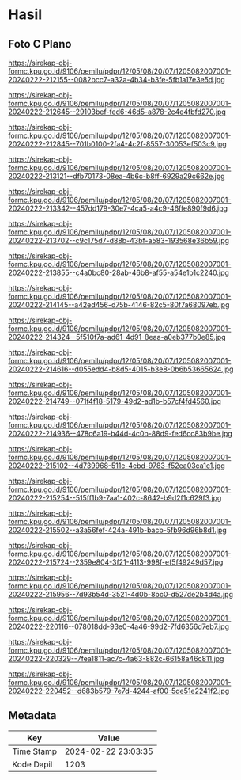 # Hasil

## Foto C Plano

https://sirekap-obj-formc.kpu.go.id/9106/pemilu/pdpr/12/05/08/20/07/1205082007001-20240222-212155--0082bcc7-a32a-4b34-b3fe-5fb1a17e3e5d.jpg

https://sirekap-obj-formc.kpu.go.id/9106/pemilu/pdpr/12/05/08/20/07/1205082007001-20240222-212645--29103bef-fed6-46d5-a878-2c4e4fbfd270.jpg

https://sirekap-obj-formc.kpu.go.id/9106/pemilu/pdpr/12/05/08/20/07/1205082007001-20240222-212845--701b0100-2fa4-4c2f-8557-30053ef503c9.jpg

https://sirekap-obj-formc.kpu.go.id/9106/pemilu/pdpr/12/05/08/20/07/1205082007001-20240222-213121--dfb70173-08ea-4b6c-b8ff-6929a29c662e.jpg

https://sirekap-obj-formc.kpu.go.id/9106/pemilu/pdpr/12/05/08/20/07/1205082007001-20240222-213342--457dd179-30e7-4ca5-a4c9-46ffe890f9d6.jpg

https://sirekap-obj-formc.kpu.go.id/9106/pemilu/pdpr/12/05/08/20/07/1205082007001-20240222-213702--c9c175d7-d88b-43bf-a583-193568e36b59.jpg

https://sirekap-obj-formc.kpu.go.id/9106/pemilu/pdpr/12/05/08/20/07/1205082007001-20240222-213855--c4a0bc80-28ab-46b8-af55-a54e1b1c2240.jpg

https://sirekap-obj-formc.kpu.go.id/9106/pemilu/pdpr/12/05/08/20/07/1205082007001-20240222-214145--a42ed456-d75b-4146-82c5-80f7a68097eb.jpg

https://sirekap-obj-formc.kpu.go.id/9106/pemilu/pdpr/12/05/08/20/07/1205082007001-20240222-214324--5f510f7a-ad61-4d91-8eaa-a0eb377b0e85.jpg

https://sirekap-obj-formc.kpu.go.id/9106/pemilu/pdpr/12/05/08/20/07/1205082007001-20240222-214616--d055edd4-b8d5-4015-b3e8-0b6b53665624.jpg

https://sirekap-obj-formc.kpu.go.id/9106/pemilu/pdpr/12/05/08/20/07/1205082007001-20240222-214749--071f4f18-5179-49d2-ad1b-b57cf4fd4560.jpg

https://sirekap-obj-formc.kpu.go.id/9106/pemilu/pdpr/12/05/08/20/07/1205082007001-20240222-214936--478c6a19-b44d-4c0b-88d9-fed6cc83b9be.jpg

https://sirekap-obj-formc.kpu.go.id/9106/pemilu/pdpr/12/05/08/20/07/1205082007001-20240222-215102--4d739968-511e-4ebd-9783-f52ea03ca1e1.jpg

https://sirekap-obj-formc.kpu.go.id/9106/pemilu/pdpr/12/05/08/20/07/1205082007001-20240222-215254--515ff1b9-7aa1-402c-8642-b9d2f1c629f3.jpg

https://sirekap-obj-formc.kpu.go.id/9106/pemilu/pdpr/12/05/08/20/07/1205082007001-20240222-215502--a3a56fef-424a-491b-bacb-5fb96d96b8d1.jpg

https://sirekap-obj-formc.kpu.go.id/9106/pemilu/pdpr/12/05/08/20/07/1205082007001-20240222-215724--2359e804-3f21-4113-998f-ef5f49249d57.jpg

https://sirekap-obj-formc.kpu.go.id/9106/pemilu/pdpr/12/05/08/20/07/1205082007001-20240222-215956--7d93b54d-3521-4d0b-8bc0-d527de2b4d4a.jpg

https://sirekap-obj-formc.kpu.go.id/9106/pemilu/pdpr/12/05/08/20/07/1205082007001-20240222-220116--078018dd-93e0-4a46-99d2-7fd6356d7eb7.jpg

https://sirekap-obj-formc.kpu.go.id/9106/pemilu/pdpr/12/05/08/20/07/1205082007001-20240222-220329--7fea1811-ac7c-4a63-882c-66158a46c811.jpg

https://sirekap-obj-formc.kpu.go.id/9106/pemilu/pdpr/12/05/08/20/07/1205082007001-20240222-220452--d683b579-7e7d-4244-af00-5de51e2241f2.jpg


## Metadata

| Key        | Value               |
| ---------- | ------------------- |
| Time Stamp | 2024-02-22 23:03:35 |
| Kode Dapil | 1203                |



